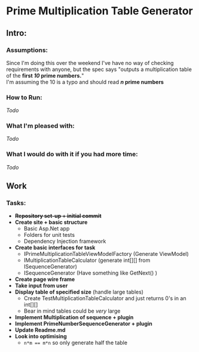 # Prime Multiplication Table Generator

## Intro:

### Assumptions:
Since I'm doing this over the weekend I've have no way of checking requirements with anyone, but the spec says "outputs a multiplication table of the **first *10* prime numbers.**"  
I'm assuming the 10 is a typo and should read ***n* prime numbers**

### How to Run:
*Todo*

### What I'm pleased with:
*Todo*

### What I would do with it if you had more time:
*Todo*

## Work

### Tasks:

* ~~**Repository set-up + initial commit**~~
* **Create site + basic structure**
  * Basic Asp.Net app
  * Folders for unit tests
  * Dependency Injection framework 
* **Create basic interfaces for task**  
  * IPrimeMultiplicationTableViewModelFactory (Generate ViewModel)   
  * IMultiplicationTableCalculator (generate int[][] from ISequenceGenerator)   
  * ISequenceGenerator (Have something like GetNext() )
* **Create page wire frame**
* **Take input from user**
* **Display table of specified size** (handle large tables)
  * Create TestMultiplicationTableCalculator and just returns 0's in an int[][]
  * Bear in mind tables could be *very* large
* **Implement Multiplication of sequence + plugin**
* **Implement PrimeNumberSequenceGenerator + plugin**
* **Update Readme.md**
* **Look into optimising**
  * `n*m == m*n` so only generate half the table
